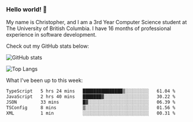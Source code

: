 ### Hello world! 👋
My name is Christopher, and I am a 3rd Year Computer Science student at The University of British Columbia. I have 16 months of professional experience in software development.


Check out my GitHub stats below: 

![GitHub stats](https://github-readme-stats-chrishadrian.vercel.app/api?username=chrishadrian&hide=contribs,issues&count_private=true&show_icons=true&theme=tokyonight)

![Top Langs](https://github-readme-stats-chrishadrian.vercel.app/api/top-langs/?username=chrishadrian&exclude_repo=prodify,cpsc221&layout=compact&theme=tokyonight&langs_count=4)

What I've been up to this week:
<!--START_SECTION:waka-->

```txt
TypeScript   5 hrs 24 mins   ███████████████▒░░░░░░░░░   61.04 %
JavaScript   2 hrs 40 mins   ███████▓░░░░░░░░░░░░░░░░░   30.22 %
JSON         33 mins         █▓░░░░░░░░░░░░░░░░░░░░░░░   06.39 %
TSConfig     8 mins          ▒░░░░░░░░░░░░░░░░░░░░░░░░   01.56 %
XML          1 min           ░░░░░░░░░░░░░░░░░░░░░░░░░   00.31 %
```

<!--END_SECTION:waka-->
<!-- [![willianrod's wakatime stats](https://github-readme-stats.vercel.app/api/wakatime?username=chrishadrian)](https://github.com/anuraghazra/github-readme-stats) -->

<!--
- 🔭 I’m currently working on ...
- 🌱 I’m currently learning ...
- 👯 I’m looking to collaborate on ...
- 🤔 I’m looking for help with ...
- 💬 Ask me about ...
- 📫 How to reach me: ...
- 😄 Pronouns: ...
- ⚡ Fun fact: ...
-->
